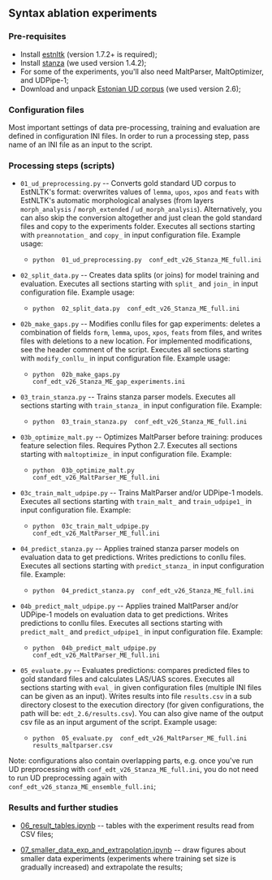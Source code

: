 ## Syntax ablation experiments

### Pre-requisites

* Install [estnltk](https://github.com/estnltk/estnltk) (version 1.7.2+ is required);
* Install [stanza](https://github.com/stanfordnlp/stanza) (we used version 1.4.2);
* For some of the experiments, you'll also need MaltParser, MaltOptimizer, and UDPipe-1; 
* Download and unpack [Estonian UD corpus](https://github.com/UniversalDependencies/UD_Estonian-EDT/tags) (we used version 2.6);

### Configuration files

Most important settings of data pre-processing, training and evaluation are defined in configuration INI files. In order to run a processing step, pass name of an INI file as an input to the script.

### Processing steps (scripts)

* `01_ud_preprocessing.py` -- Converts gold standard UD corpus to EstNLTK's format: overwrites values of `lemma`, `upos`, `xpos` and `feats` with EstNLTK's automatic morphological analyses (from layers `morph_analysis` / `morph_extended` / `ud_morph_analysis`).  Alternatively, you can also skip the conversion altogether and just clean the gold standard files and copy to the experiments folder. Executes all sections starting with `preannotation_` and `copy_` in input configuration file. Example usage:

	* `python  01_ud_preprocessing.py  conf_edt_v26_Stanza_ME_full.ini`

* `02_split_data.py` -- Creates data splits (or joins) for model training and evaluation. Executes all sections starting with `split_` and `join_` in input configuration file. Example usage:

	* `python  02_split_data.py  conf_edt_v26_Stanza_ME_full.ini`

* `02b_make_gaps.py` -- Modifies conllu files for gap experiments: deletes a combination of fields `form`, `lemma`, `upos`, `xpos`, `feats` from files, and writes files with deletions to a new location. For implemented modifications, see the header comment of the script. Executes all sections starting with `modify_conllu_` in input configuration file. Example usage:

	* `python  02b_make_gaps.py  conf_edt_v26_Stanza_ME_gap_experiments.ini`

* `03_train_stanza.py` -- Trains stanza parser models. Executes all sections starting with `train_stanza_` in input configuration file. Example:

	* `python  03_train_stanza.py  conf_edt_v26_Stanza_ME_full.ini`

* `03b_optimize_malt.py` -- Optimizes MaltParser before training: produces feature selection files. Requires Python 2.7. Executes all sections starting with `maltoptimize_` in input configuration file. Example:

	* `python  03b_optimize_malt.py  conf_edt_v26_MaltParser_ME_full.ini`

* `03c_train_malt_udpipe.py` -- Trains MaltParser and/or UDPipe-1 models. Executes all sections starting with `train_malt_` and `train_udpipe1_` in input configuration file. Example:

	* `python  03c_train_malt_udpipe.py  conf_edt_v26_MaltParser_ME_full.ini`

* `04_predict_stanza.py` -- Applies trained stanza parser models on evaluation data to get predictions. Writes predictions to conllu files. Executes all sections starting with `predict_stanza_` in input configuration file. Example:

	* `python  04_predict_stanza.py  conf_edt_v26_Stanza_ME_full.ini`

* `04b_predict_malt_udpipe.py` -- Applies trained MaltParser and/or UDPipe-1 models on evaluation data to get predictions. Writes predictions to conllu files. Executes all sections starting with `predict_malt_` and `predict_udpipe1_` in input configuration file. Example:

	* `python  04b_predict_malt_udpipe.py  conf_edt_v26_MaltParser_ME_full.ini`

* `05_evaluate.py` -- Evaluates predictions: compares predicted files to gold standard files and calculates LAS/UAS scores. Executes all sections starting with `eval_` in given configuration files (multiple INI files can be given as an input). Writes results into file `results.csv` in a sub directory closest to the execution directory (for given configurations, the path will be: `edt_2.6/results.csv`). You can also give name of the output csv file as an input argument of the script. Example usage:

	* `python  05_evaluate.py  conf_edt_v26_MaltParser_ME_full.ini  results_maltparser.csv`

Note: configurations also contain overlapping parts, e.g. once you've run UD preprocessing with `conf_edt_v26_Stanza_ME_full.ini`, you do not need to run UD preprocessing again with `conf_edt_v26_stanza_ME_ensemble_full.ini`;

### Results and further studies


* [06_result_tables.ipynb](06_result_tables.ipynb) -- tables with the experiment results read from CSV files;

* [07_smaller_data_exp_and_extrapolation.ipynb](07_smaller_data_exp_and_extrapolation.ipynb) -- draw figures about smaller data experiments (experiments where training set size is gradually increased) and extrapolate the results;
